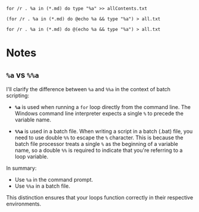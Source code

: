 `for /r . %a in (*.md) do type "%a" >> allContents.txt`

`(for /r . %a in (*.md) do @echo %a && type "%a") > all.txt`

`for /r . %a in (*.md) do @(echo %a && type "%a") > all.txt`
# Notes
## `%a` vs `%%a`
I'll clarify the difference between `%a` and `%%a` in the context of batch scripting:

- **`%a`** is used when running a `for` loop directly from the command line. The Windows command line interpreter expects a single `%` to precede the variable name.

- **`%%a`** is used in a batch file. When writing a script in a batch (.bat) file, you need to use double `%%` to escape the `%` character. This is because the batch file processor treats a single `%` as the beginning of a variable name, so a double `%%` is required to indicate that you're referring to a loop variable.

In summary:
- Use `%a` in the command prompt.
- Use `%%a` in a batch file.

This distinction ensures that your loops function correctly in their respective environments.

